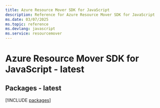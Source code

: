 ```yaml
---
title: Azure Resource Mover SDK for JavaScript
description: Reference for Azure Resource Mover SDK for JavaScript
ms.date: 03/07/2025
ms.topic: reference
ms.devlang: javascript
ms.service: resourcemover
---
```

# Azure Resource Mover SDK for JavaScript - latest
## Packages - latest
[!INCLUDE [packages](resource-mover-index.md)]